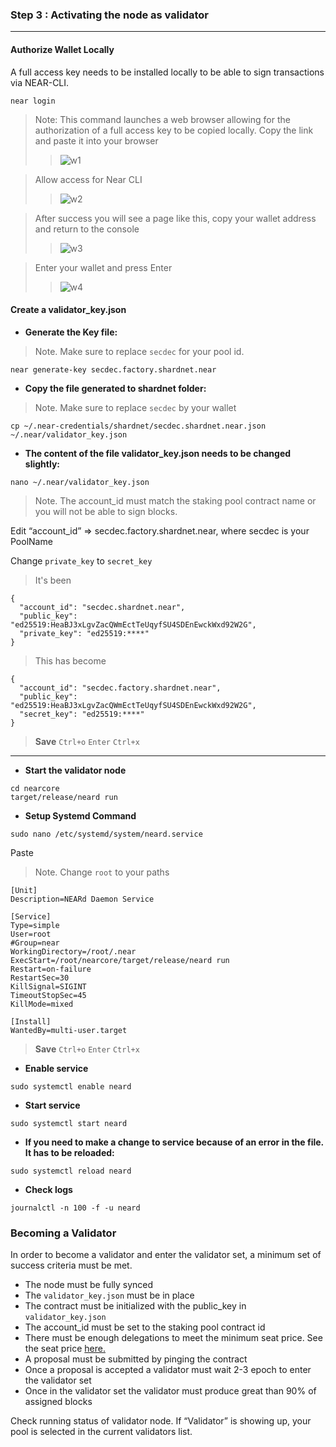 ### Step 3 : Activating the node as validator
____

#### __Authorize Wallet Locally__

A full access key needs to be installed locally to be able to sign transactions via NEAR-CLI.
```
near login
```
> Note: This command launches a web browser allowing for the authorization of a full access key to be copied locally.
> Copy the link and paste it into your browser
>> ![w1](https://user-images.githubusercontent.com/101806416/179422127-b9873b57-4018-49ee-9cf1-07a0843556eb.png)

> Allow access for Near CLI
>> ![w2](https://user-images.githubusercontent.com/101806416/179422128-1050cf36-724e-4532-b555-2e861d5d9fdd.png)

> After success you will see a page like this, copy your wallet address and return to the console
>> ![w3](https://user-images.githubusercontent.com/101806416/179422129-28090d63-6458-4e65-bde7-95b2e068d90f.png)

> Enter your wallet and press Enter
>> ![w4](https://user-images.githubusercontent.com/101806416/179422131-6a5d6e8c-7b71-4ce3-8ad3-28cc113c5902.png)

#### __Create a validator_key.json__

* __Generate the Key file:__
> Note. Make sure to replace `secdec` for your pool id.
```
near generate-key secdec.factory.shardnet.near
```

* __Copy the file generated to shardnet folder:__ 
> Note. Make sure to replace `secdec` by your wallet
```
cp ~/.near-credentials/shardnet/secdec.shardnet.near.json ~/.near/validator_key.json
```

* __The content of the file validator_key.json needs to be changed slightly:__
```
nano ~/.near/validator_key.json
```

> Note. The account_id must match the staking pool contract name or you will not be able to sign blocks.

Edit “account_id” => secdec.factory.shardnet.near, where secdec is your PoolName

Change `private_key` to `secret_key`

> It's been
```
{
  "account_id": "secdec.shardnet.near",
  "public_key": "ed25519:HeaBJ3xLgvZacQWmEctTeUqyfSU4SDEnEwckWxd92W2G",
  "private_key": "ed25519:****"
}
```

> This has become
```
{
  "account_id": "secdec.factory.shardnet.near",
  "public_key": "ed25519:HeaBJ3xLgvZacQWmEctTeUqyfSU4SDEnEwckWxd92W2G",
  "secret_key": "ed25519:****"
}
```
> __Save__ `Ctrl+o`  `Enter`  `Ctrl+x`
____
* __Start the validator node__
```
cd nearcore
target/release/neard run
```

* __Setup Systemd Command__
```
sudo nano /etc/systemd/system/neard.service
```
Paste 
> Note. Change `root` to your paths
```
[Unit]
Description=NEARd Daemon Service

[Service]
Type=simple
User=root
#Group=near
WorkingDirectory=/root/.near
ExecStart=/root/nearcore/target/release/neard run
Restart=on-failure
RestartSec=30
KillSignal=SIGINT
TimeoutStopSec=45
KillMode=mixed

[Install]
WantedBy=multi-user.target
```
> __Save__ `Ctrl+o`  `Enter`  `Ctrl+x`

 * __Enable service__
 ```
sudo systemctl enable neard
```

* __Start service__
```
sudo systemctl start neard
```

* __If you need to make a change to service because of an error in the file. It has to be reloaded:__
```
sudo systemctl reload neard
```

* __Check logs__
```
journalctl -n 100 -f -u neard
```

### Becoming a Validator

In order to become a validator and enter the validator set, a minimum set of success criteria must be met.

* The node must be fully synced
* The `validator_key.json` must be in place
* The contract must be initialized with the public_key in `validator_key.json`
* The account_id must be set to the staking pool contract id
* There must be enough delegations to meet the minimum seat price. See the seat price [here.](https://explorer.shardnet.near.org/nodes/validators)
* A proposal must be submitted by pinging the contract
* Once a proposal is accepted a validator must wait 2-3 epoch to enter the validator set
* Once in the validator set the validator must produce great than 90% of assigned blocks

Check running status of validator node. If “Validator” is showing up, your pool is selected in the current validators list.



